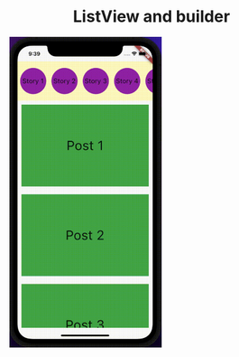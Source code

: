 <h1 align="center">ListView and builder</h1>

<p><img alt="An iphone Screen Record" src="images/ScreenRec.gif" height="550" /></p>

